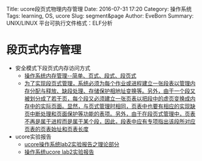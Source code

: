 Title: ucore段页式物理内存管理
Date: 2016-07-31 17:20
Category: 操作系统
Tags: learning, OS, ucore
Slug: segment&page
Author: EveBorn
Summary: UNIX/LINUX 平台可执行文件格式：ELF分析

# 段页式内存管理

* 安全模式下段页式内存访问方式
	* [操作系统内存管理--简单、页式、段式、段页式](http://blog.csdn.net/guoweimelon/article/details/50853719)
	* [为了实现段页式管理，系统必须为每个作业或进程建立一张段表以管理内存分配与释放、缺段处理、存储保护相地址变换等。另外，由于一个段又被划分成了若干页，每个段又必须建立一张页表以把段中的虚页变换成内存中的实际页面。显然，与页式管理时相同，页表中也要有相应的实现缺页中断处理和页面保护等功能的表项。另外，由于在段页式管理中，页表不再是属于进程而是属于某个段，因此，段表中应有专项指出该段所对应页表的页表始址和页表长度](http://blog.csdn.net/xuyuefei1988/article/details/17710303)
* ucore实验报告
    * [ucore操作系统lab2实验报告之理论部分](http://blog.csdn.net/cs_assult/article/details/46462829)
    * [操作系统ucore lab2实验报告](http://blog.csdn.net/qq_19876131/article/details/51706978)
